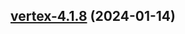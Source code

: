 

## [vertex-4.1.8](https://github.com/truecharts/charts/compare/vertex-4.1.7...vertex-4.1.8) (2024-01-14)